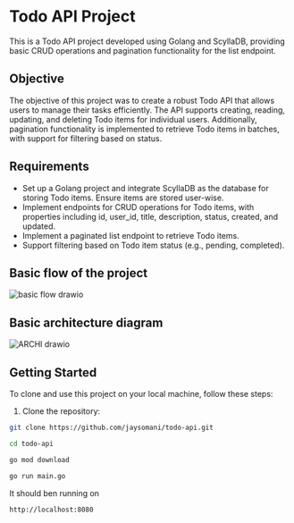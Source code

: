 # Todo API Project

This is a Todo API project developed using Golang and ScyllaDB, providing basic CRUD operations and pagination functionality for the list endpoint.

## Objective

The objective of this project was to create a robust Todo API that allows users to manage their tasks efficiently. The API supports creating, reading, updating, and deleting Todo items for individual users. Additionally, pagination functionality is implemented to retrieve Todo items in batches, with support for filtering based on status.

## Requirements

- Set up a Golang project and integrate ScyllaDB as the database for storing Todo items. Ensure items are stored user-wise.
- Implement endpoints for CRUD operations for Todo items, with properties including id, user_id, title, description, status, created, and updated.
- Implement a paginated list endpoint to retrieve Todo items.
- Support filtering based on Todo item status (e.g., pending, completed).

## Basic flow of the project
![basic flow drawio](https://github.com/jaysomani/TODO-API/assets/69755312/d2969231-4c1d-4b94-a074-7b89df3b64fe)


## Basic architecture diagram 
![ARCHI drawio](https://github.com/jaysomani/TODO-API/assets/69755312/7033f11f-3d9a-4c2a-a092-546e185d2e51)


## Getting Started

To clone and use this project on your local machine, follow these steps:

1. Clone the repository:

```bash
git clone https://github.com/jaysomani/todo-api.git
```
```bash
cd todo-api
```
```bash
go mod download
```
```bash
go run main.go
```

It should ben running on 
```bash
http://localhost:8080
```
